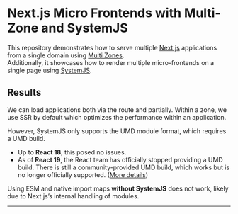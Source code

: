 # Next.js Micro Frontends with Multi-Zone and SystemJS

This repository demonstrates how to serve multiple [Next.js](https://nextjs.org/) applications from a single domain using [Multi Zones](https://nextjs.org/docs/advanced-features/multi-zones).  
Additionally, it showcases how to render multiple micro-frontends on a single page using [SystemJS](https://github.com/systemjs/systemjs).

## Results

We can load applications both via the route and partially.
Within a zone, we use SSR by default which optimizes the performance within an application.

However, SystemJS only supports the UMD module format, which requires a UMD build.

- Up to **React 18**, this posed no issues.
- As of **React 19**, the React team has officially stopped providing a UMD build. There is still a community-provided UMD build, which works but is no longer officially supported. ([More details](https://github.com/facebook/react/issues/31867))

Using ESM and native import maps **without SystemJS** does not work, likely due to Next.js’s internal handling of modules.

---
